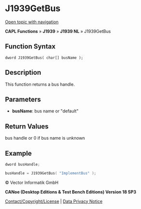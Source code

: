 # J1939GetBus

[Open topic with navigation](../../../../../../CANoeDEFamily.htm#Topics/CAPLFunctions/J1939/J1939NodeLayer/Functions/CAPLfunctionj1939getbus.md)

**CAPL Functions** » **J1939** » **J1939 NL** » J1939GetBus

## Function Syntax

```
dword J1939GetBus( char[] busName );
```

## Description

This function returns a bus handle.

## Parameters

- **busName**: bus name or "default"

## Return Values

bus handle or 0 if bus name is unknown

## Example

```c
dword busHandle;

busHandle = J1939GetBus( "ImplementBus" );
```

© Vector Informatik GmbH

**CANoe (Desktop Editions & Test Bench Editions) Version 18 SP3**

[Contact/Copyright/License](../../../../Shared/ContactCopyrightLicense.md) | [Data Privacy Notice](https://www.vector.com/int/en/company/get-info/privacy-policy/)